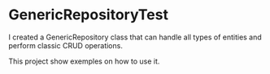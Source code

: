 # GenericRepositoryTest

I created a GenericRepository class that can handle all types of entities and perform classic CRUD operations. 

This project show exemples on how to use it.
